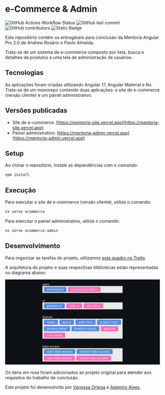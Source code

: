 # e-Commerce & Admin

![GitHub Actions Workflow Status](https://img.shields.io/github/actions/workflow/status/ortegavan/ecommerce-tcc/ci.yml) ![GitHub last commit](https://img.shields.io/github/last-commit/ortegavan/ecommerce-tcc) ![GitHub contributors](https://img.shields.io/github/contributors/ortegavan/ecommerce-tcc?color=54C92D) ![Static Badge](https://img.shields.io/badge/code_style-prettier-ff69b4)

Este repositório contém os entregáveis para conclusão da Mentoria Angular Pro 2.0 de Andrew Rosário e Paolo Almeida.

Trata-se de um sistema de e-commerce composto por lista, busca e detalhes de produtos e uma tela de administração de usuários.

## Tecnologias

As aplicações foram criadas utilizando Angular 17, Angular Material e Nx. Trata-se de um monorepo contendo duas aplicações: o site de e-commerce (versão cliente) e um painel administrativo.

## Versões publicadas

-   Site de e-commerce: [https://mentoria-site.vercel.app](https://mentoria-site.vercel.app)
-   Painel administrativo: [https://mentoria-admin.vercel.app](https://mentoria-admin.vercel.app)

## Setup

Ao clonar o repositório, instale as dependências com o comando:

```bash
npm install
```

## Execução

Para executar o site de e-commerce (versão cliente), utilize o comando:

```bash
nx serve ecommerce
```

Para executar o painel administrativo, utilize o comando:

```bash
nx serve ecommerce-admin
```

## Desenvolvimento

Para organizar as tarefas do projeto, utilizamos [este quadro no Trello](https://trello.com/b/YTLXlro8/mentoria-angular).

A arquitetura do projeto e suas respectivas bibliotecas estão representadas no diagrama abaixo:

![Diagrama de arquitetura](./docs/diagram.png)

Os itens em rosa foram adicionados ao projeto original para atender aos requisitos do trabalho de conclusão.

Este projeto foi desenvolvido por [Vanessa Ortega](https://github.com/ortegavan) e [Agemiro Alves](https://github.com/agemiro).
